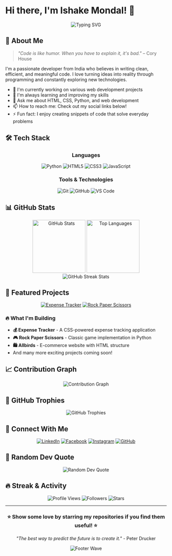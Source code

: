 # Hi there, I'm Ishake Mondal! 👋

<div align="center">
  <img src="https://readme-typing-svg.herokuapp.com?font=Fira+Code&pause=1000&color=2196F3&center=true&vCenter=true&width=435&lines=Full+Stack+Developer;Code+Enthusiast;Problem+Solver;Always+Learning" alt="Typing SVG" />
</div>

## 🚀 About Me

> *"Code is like humor. When you have to explain it, it's bad."* – Cory House

I'm a passionate developer from India who believes in writing clean, efficient, and meaningful code. I love turning ideas into reality through programming and constantly exploring new technologies.

- 🔭 I'm currently working on various web development projects
- 🌱 I'm always learning and improving my skills
- 💬 Ask me about HTML, CSS, Python, and web development
- 📫 How to reach me: Check out my social links below!
- ⚡ Fun fact: I enjoy creating snippets of code that solve everyday problems

## 🛠️ Tech Stack

<div align="center">

### Languages
![Python](https://img.shields.io/badge/Python-3776AB?style=for-the-badge&logo=python&logoColor=white)
![HTML5](https://img.shields.io/badge/HTML5-E34F26?style=for-the-badge&logo=html5&logoColor=white)
![CSS3](https://img.shields.io/badge/CSS3-1572B6?style=for-the-badge&logo=css3&logoColor=white)
![JavaScript](https://img.shields.io/badge/JavaScript-F7DF1E?style=for-the-badge&logo=javascript&logoColor=black)

### Tools & Technologies
![Git](https://img.shields.io/badge/Git-F05032?style=for-the-badge&logo=git&logoColor=white)
![GitHub](https://img.shields.io/badge/GitHub-100000?style=for-the-badge&logo=github&logoColor=white)
![VS Code](https://img.shields.io/badge/VS_Code-007ACC?style=for-the-badge&logo=visual-studio-code&logoColor=white)

</div>

## 📊 GitHub Stats

<div align="center">
  <img src="https://github-readme-stats.vercel.app/api?username=Iz-snippet&show_icons=true&theme=tokyonight&hide_border=true&count_private=true" alt="GitHub Stats" height="165">
  <img src="https://github-readme-stats.vercel.app/api/top-langs/?username=Iz-snippet&layout=compact&theme=tokyonight&hide_border=true" alt="Top Languages" height="165">
</div>

<div align="center">
  <img src="https://github-readme-streak-stats.herokuapp.com/?user=Iz-snippet&theme=tokyonight&hide_border=true" alt="GitHub Streak Stats">
</div>

## 🎯 Featured Projects

<div align="center">

[![Expense Tracker](https://github-readme-stats.vercel.app/api/pin/?username=Iz-snippet&repo=expense-tracker&theme=tokyonight&hide_border=true)](https://github.com/Iz-snippet/expense-tracker)
[![Rock Paper Scissors](https://github-readme-stats.vercel.app/api/pin/?username=Iz-snippet&repo=rock-paper-scissors&theme=tokyonight&hide_border=true)](https://github.com/Iz-snippet/rock-paper-scissors)

</div>

### 🔥 What I'm Building

- **💰 Expense Tracker** - A CSS-powered expense tracking application
- **🎮 Rock Paper Scissors** - Classic game implementation in Python
- **🛍️ Allbirds** - E-commerce website with HTML structure
- And many more exciting projects coming soon!

## 📈 Contribution Graph

<div align="center">
  <img src="https://github-readme-activity-graph.vercel.app/graph?username=Iz-snippet&theme=tokyo-night&hide_border=true&area=true" alt="Contribution Graph">
</div>

## 🌟 GitHub Trophies

<div align="center">
  <img src="https://github-profile-trophy.vercel.app/?username=Iz-snippet&theme=tokyonight&no-frame=true&margin-w=15&margin-h=15&column=7" alt="GitHub Trophies">
</div>

## 🤝 Connect With Me

<div align="center">

[![LinkedIn](https://img.shields.io/badge/LinkedIn-0077B5?style=for-the-badge&logo=linkedin&logoColor=white)](https://linkedin.com/in/ishake-mondal-12566731b)
[![Facebook](https://img.shields.io/badge/Facebook-1877F2?style=for-the-badge&logo=facebook&logoColor=white)](https://facebook.com/profile.php?id=100087640489956)
[![Instagram](https://img.shields.io/badge/Instagram-E4405F?style=for-the-badge&logo=instagram&logoColor=white)](https://instagram.com/iz_snippet)
[![GitHub](https://img.shields.io/badge/GitHub-100000?style=for-the-badge&logo=github&logoColor=white)](https://github.com/Iz-snippet)

</div>

## 💭 Random Dev Quote

<div align="center">
  <img src="https://quotes-github-readme.vercel.app/api?type=horizontal&theme=tokyonight" alt="Random Dev Quote">
</div>

## 🔥 Streak & Activity

<div align="center">
  
![Profile Views](https://komarev.com/ghpvc/?username=Iz-snippet&color=brightgreen&style=for-the-badge)
![Followers](https://img.shields.io/github/followers/Iz-snippet?style=for-the-badge&color=blue)
![Stars](https://img.shields.io/github/stars/Iz-snippet?style=for-the-badge&color=yellow)

</div>

---

<div align="center">
  <h3>⭐ Show some love by starring my repositories if you find them useful! ⭐</h3>
  
  *"The best way to predict the future is to create it."* - Peter Drucker
</div>

<div align="center">
  <img src="https://capsule-render.vercel.app/api?type=waving&color=gradient&height=100&section=footer" alt="Footer Wave">
</div>
